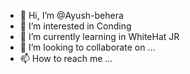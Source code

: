 - 👋 Hi, I’m @Ayush-behera
- 👀 I’m interested in Conding
- 🌱 I’m currently learning in WhiteHat JR
- 💞️ I’m looking to collaborate on ...
- 📫 How to reach me ...

<!---
Ayush-behera/Ayush-behera is a ✨ special ✨ repository because its `README.md` (this file) appears on your GitHub profile.
You can click the Preview link to take a look at your changes.
--->
